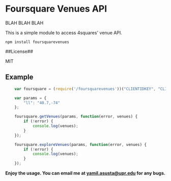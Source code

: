 # Foursquare Venues API


BLAH BLAH BLAH
  
This is a simple module to access 4squares' venue API.  

	npm install foursquarevenues
	
##License##

MIT

## Example  

```js
	var foursquare = (require('/foursquarevenues'))("CLIENTIDKEY", "CLIENTSECRETKEY"); 

	var params = {  
		"ll": "40.7,-74"  
	};

	foursquare.getVenues(params, function(error, venues) {  
		if (!error) {  
			console.log(venues);  
		}  
	});  

	foursquare.exploreVenues(params, function(error, venues) {  
		if (!error) {  
  			console.log(venues);  
		}  
	});
```


**Enjoy the usage. You can email me at yamil.asusta@upr.edu for any bugs.**

